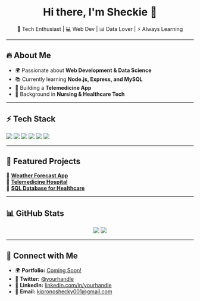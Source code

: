 <h1 align="center">Hi there, I'm Sheckie 👋</h1>

<p align="center">
  🚀 Tech Enthusiast | 💻 Web Dev | 📊 Data Lover | ⚡ Always Learning
</p>

---

## 🔥 About Me
- 🌍 Passionate about **Web Development & Data Science**
- 📚 Currently learning **Node.js, Express, and MySQL**
- 🤖 Building a **Telemedicine App**
- 🏥 Background in **Nursing & Healthcare Tech**

---

## ⚡ Tech Stack
<p align="left">
  <img src="https://img.shields.io/badge/HTML5-E34F26?style=for-the-badge&logo=html5&logoColor=white" />
  <img src="https://img.shields.io/badge/CSS3-1572B6?style=for-the-badge&logo=css3&logoColor=white" />
  <img src="https://img.shields.io/badge/JavaScript-F7DF1E?style=for-the-badge&logo=javascript&logoColor=black" />
  <img src="https://img.shields.io/badge/Node.js-43853D?style=for-the-badge&logo=node.js&logoColor=white" />
  <img src="https://img.shields.io/badge/MySQL-4479A1?style=for-the-badge&logo=mysql&logoColor=white" />
  <img src="https://img.shields.io/badge/GitHub-181717?style=for-the-badge&logo=github&logoColor=white" />
</p>

---

## 🚀 Featured Projects
🌟 **[Weather Forecast App](https://github.com/Sheckie/weather-forecast-app)**  
🌟 **[Telemedicine Hospital](https://github.com/Sheckie/telemedicine-hospital)**  
🌟 **[SQL Database for Healthcare](https://github.com/Sheckie/hospital-db)**  

---

## 📊 GitHub Stats
<p align="center">
  <img src="https://github-readme-stats.vercel.app/api?username=Sheckie&show_icons=true&theme=radical" />
  <img src="https://github-readme-streak-stats.herokuapp.com/?user=Sheckie&theme=dark" />
</p>

---

## 🤝 Connect with Me
- 🌍 **Portfolio:** [Coming Soon!](#)
- 💬 **Twitter:** [@yourhandle](https://twitter.com/)
- 💼 **LinkedIn:** [linkedin.com/in/yourhandle](https://linkedin.com/)
- 📧 **Email:** kipronoshecky001@gmail.com

